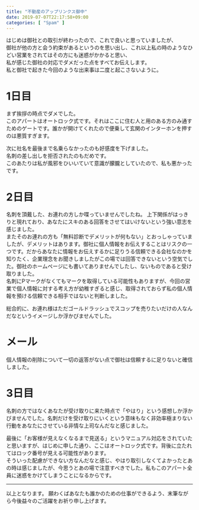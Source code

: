 ```yaml
---
title: "不動産のアップリンクス御中"
date: 2019-07-07T22:17:58+09:00
categories: [ "Spam" ]
---
```


はじめは御社との取引が終わったので、これで良いと思っていましたが、  
御社が他の方と会う約束があるというのを思い出し、これ以上私の時のようなひどい営業をされてはその方にも迷惑がかかると思い、  
私が感じた御社の対応でダメだった点をすべてお伝えします。  
私と御社で起きた今回のような出来事は二度と起こさないように。

# 1日目
まず挨拶の時点でダメでした。  
このアパートはオートロック式です。それはここに住む人と用のある方のみ通すためのゲートです。誰かが開けてくれたので便乗して玄関のインターホンを押すのは悪質すぎます。

次に社名を最後まで名乗らなかったのも好感度を下げました。  
名刺の差し出しを拒否されたのもだめです。  
このあたりは私が風邪をひいいていて意識が朦朧としていたので、私も悪かったです。

# 2日目
名刺を頂戴した、お連れの方しか喋っていませんでしたね。
上下関係がはっきりと現れており、あなたにスキのある回答をさせてはいけないという強い意志を感じました。  
またそのお連れの方も「無料診断でデメリットが何もない」とおっしゃっていましたが、デメリットはあります。御社に個人情報をお伝えすることはリスクの一つです。だからあなたに情報をお伝えするかに足りうる信頼できる会社なのかを知りたく、企業理念をお聞きしましたがこの場では回答できないという空気でした。御社のホームページにも書いてありませんでしたし、ないものであると受け取りました。  
名刺にPマークがなくてもマークを取得している可能性もありますが、今回の営業で個人情報に対する考え方が幼稚すぎると感じ、取得されておらず私の個人情報を預ける信頼できる相手ではないと判断しました。

総合的に、お連れ様はただゴールドラッシュでスコップを売りたいだけの人なんだなというイメージしか浮かびませんでした。

# メール
個人情報の削除について一切の返答がない点で御社は信頼するに足りないと確信しました。

# 3日目
名刺の方ではなくあなたが受け取りに来た時点で「やはり」という感想しか浮かびませんでした。名刺だけを受け取りにいくという意味もなく非効率極まりない行動をあなたにさせている非情な上司なんだなと感じました。

最後に「お客様が見えなくなるまで見送る」というマニュアル対応をされていたと思いますが、はじめに申した通り、ここはオートロック式です。背後に立たれてはロック番号が見える可能性があります。  
そういった配慮ができない方なんだなと感じ、やはり取引しなくてよかったとあの時は感じましたが、今思うとあの場で注意すべきでした。私もこのアパート全員に迷惑をかけてしまうことになるからです。

---

以上となります。
願わくばあなたも誰かのための仕事ができるよう、末筆ながら今後益々のご活躍をお祈り申し上げます。
